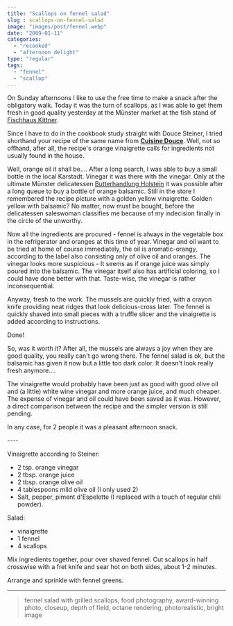 ```yaml
---
title: "Scallops on fennel salad"
slug : scallops-on-fennel-salad
image: "images/post/fennel.webp"
date: "2009-01-11"
categories: 
  - "recooked"
  - "afternoon delight"
type: "regular"
tags: 
  - "fennel"
  - "scallop"
---
```


On Sunday afternoons I like to use the free time to make a snack after the obligatory walk. Today it was the turn of scallops, as I was able to get them fresh in good quality yesterday at the Münster market at the fish stand of [Fischhaus Kittner](http://www.fischhaus-kittner.de).

Since I have to do in the cookbook study straight with Douce Steiner, I tried shorthand your recipe of the same name from **[Cuisine Douce](https://www.feinschmeckerblog.de/2008/09/29/das_kochbuch_des_jahres_kommt_von_douce_steiner_deutschlands_einziger_zwei-sterne-kchin/)**. Well, not so offhand, after all, the recipe's orange vinaigrette calls for ingredients not usually found in the house.

Well, orange oil it shall be.... After a long search, I was able to buy a small bottle in the local Karstadt. Vinegar it was there with the vinegar. Only at the ultimate Münster delicatessen [Butterhandlung Holstein](http://www.butterhandlung-holstein.de/butterhandlung/) it was possible after a long queue to buy a bottle of orange balsamic. Still in the store I remembered the recipe picture with a golden yellow vinaigrette. Golden yellow with balsamic? No matter, now must be bought, before the delicatessen saleswoman classifies me because of my indecision finally in the circle of the unworthy.

Now all the ingredients are procured - fennel is always in the vegetable box in the refrigerator and oranges at this time of year. Vinegar and oil want to be tried at home of course immediately, the oil is aromatic-orangy, according to the label also consisting only of olive oil and oranges. The vinegar looks more suspicious - It seems as if orange juice was simply poured into the balsamic. The vinegar itself also has artificial coloring, so I could have done better with that. Taste-wise, the vinegar is rather inconsequential.

Anyway, fresh to the work. The mussels are quickly fried, with a crayon knife providing neat ridges that look delicious-cross later. The fennel is quickly shaved into small pieces with a truffle slicer and the vinaigrette is added according to instructions.

Done!

So, was it worth it? After all, the mussels are always a joy when they are good quality, you really can't go wrong there. The fennel salad is ok, but the balsamic has given it now but a little too dark color. It doesn't look really fresh anymore....

The vinaigrette would probably have been just as good with good olive oil and (a little) white wine vinegar and more orange juice, and much cheaper. The expense of vinegar and oil could have been saved as it was. However, a direct comparison between the recipe and the simpler version is still pending.

In any case, for 2 people it was a pleasant afternoon snack.

\----

Vinaigrette according to Steiner: 
* 2 tsp. orange vinegar 
* 2 tbsp. orange juice 
* 2 tbsp. orange olive oil 
* 4 tablespoons mild olive oil (I only used 2) 
* Salt, pepper, piment d'Espelette (I replaced with a touch of regular chili powder).

Salad: 

* vinaigrette 
* 1 fennel 
* 4 scallops

Mix ingredients together, pour over shaved fennel. Cut scallops in half crosswise with a fret knife and sear hot on both sides, about 1-2 minutes.

Arrange and sprinkle with fennel greens.

----

> fennel salad with grilled scallops, food photography, award-winning photo, closeup, depth of field, octane rendering, photorealistic, bright image

